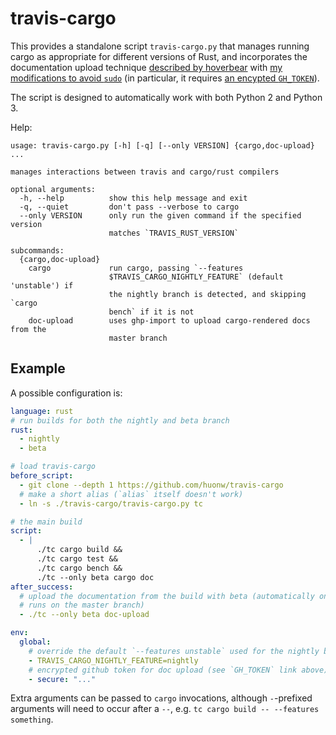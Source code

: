 # travis-cargo

This provides a standalone script `travis-cargo.py` that manages
running cargo as appropriate for different versions of Rust, and
incorporates the documentation upload technique
[described by hoverbear][hoverbear] with
[my modifications to avoid `sudo`][nosudo] (in particular, it requires
[an encypted `GH_TOKEN`][ghtoken]).

[hoverbear]: http://www.hoverbear.org/2015/03/07/rust-travis-github-pages/
[nosudo]: http://huonw.github.io/blog/2015/04/little-libraries/#the-process
[ghtoken]: http://www.hoverbear.org/2015/03/07/rust-travis-github-pages/#givingtravispermissions

The script is designed to automatically work with both Python 2 and
Python 3.

Help:

```
usage: travis-cargo.py [-h] [-q] [--only VERSION] {cargo,doc-upload} ...

manages interactions between travis and cargo/rust compilers

optional arguments:
  -h, --help          show this help message and exit
  -q, --quiet         don't pass --verbose to cargo
  --only VERSION      only run the given command if the specified version
                      matches `TRAVIS_RUST_VERSION`

subcommands:
  {cargo,doc-upload}
    cargo             run cargo, passing `--features
                      $TRAVIS_CARGO_NIGHTLY_FEATURE` (default 'unstable') if
                      the nightly branch is detected, and skipping `cargo
                      bench` if it is not
    doc-upload        uses ghp-import to upload cargo-rendered docs from the
                      master branch
```

## Example

A possible configuration is:

```yaml
language: rust
# run builds for both the nightly and beta branch
rust:
  - nightly
  - beta

# load travis-cargo
before_script:
  - git clone --depth 1 https://github.com/huonw/travis-cargo
  # make a short alias (`alias` itself doesn't work)
  - ln -s ./travis-cargo/travis-cargo.py tc

# the main build
script:
  - |
      ./tc cargo build &&
      ./tc cargo test &&
      ./tc cargo bench &&
      ./tc --only beta cargo doc
after_success:
  # upload the documentation from the build with beta (automatically only actually
  # runs on the master branch)
  - ./tc --only beta doc-upload

env:
  global:
    # override the default `--features unstable` used for the nightly branch (optional)
    - TRAVIS_CARGO_NIGHTLY_FEATURE=nightly
    # encrypted github token for doc upload (see `GH_TOKEN` link above)
    - secure: "..."
```

Extra arguments can be passed to `cargo` invocations, although
`-`-prefixed arguments will need to occur after a `--`, e.g. `tc cargo
build -- --features something`.
